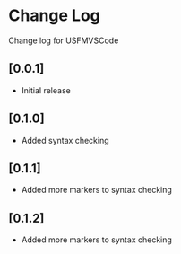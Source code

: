 # Change Log
Change log for USFMVSCode

## [0.0.1]
- Initial release

## [0.1.0]
- Added syntax checking

## [0.1.1]
- Added more markers to syntax checking

## [0.1.2]
- Added more markers to syntax checking